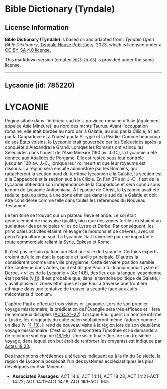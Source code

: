 # Bible Dictionary (Tyndale)

## License Information

**Bible Dictionary (Tyndale)** is based on and adapted from: _Tyndale Open Bible Dictionary_, [Tyndale House Publishers](https://tyndaleopenresources.com/), 2023, which is licensed under a [CC BY-SA 4.0 license](https://creativecommons.org/licenses/by-sa/4.0/legalcode.en).

This markdown version (created `2025-10-06`) is provided under the same license.



--------------------------------

## Lycaonie (id: 785220)

LYCAONIE
========

Région située dans l'intérieur sud de la province romaine d'Asie (également appelée Asie Mineure), au nord des monts Taurus. Avant l'occupation romaine, elle était bordée au nord par la Galatie, au sud par la Cilicie, à l'est par la Cappadoce et à l'ouest par la Phrygie et la Pisidie. Comme beaucoup de ses États voisins, la Lycaonie était gouvernée par les Séleucides après la conquête d'Alexandre le Grand. Lorsque les Romains ont vaincu les Séleucides dans l'ouest de l'Asie Mineure (190 av. J.‑C.), la Lycaonie a été donnée aux Attalides de Pergame. Elle est restée sous leur contrôle jusqu'en 130 av. J.‑C., lorsque leur roi meurt et que leur royaume est dissous. La région sera ensuite administrée par les Romains, qui rattacheront la section nord du territoire lycaonien à la Galatie, la section est à la Cappadoce et la section sud à la Cilicie. En l'an 37 apr. J.‑C., l'est de la Lycaonie obtiendra son indépendance de la Cappadoce et sera connu sous le nom de Lycaonie Antiochiana. À l'époque de Christ, la Lycaonie avait été réduite, peu ou prou, à une zone ethnique dans le sud de la Galatie et doit être considérée comme telle dans toutes les références du Nouveau Testament.

Le territoire se trouvait sur un plateau élevé et aride. Le sol était généralement de mauvaise qualité, bien que des zones fertiles existaient au sud autour des principales villes de Lystre et Derbe. Par conséquent, les principales activités étaient l'élevage de moutons et de chèvres, avec un peu d'agriculture au sud. La Lycaonie était traversée par une importante route commerciale reliant la Syrie, Éphèse et Rome.

Il n'est pas certain qu'Iconium était une ville de Lycaonie. Certains experts croient qu'elle en était la capitale et la ville principale. D'autres la considèrent comme une ville phrygienne. Cette dernière position semble être soutenue dans Actes, où il est dit que Paul a fui Iconium pour Lystre et Derbe, « villes de la Lycaonie » ([Ac 14\.6](https://ref.ly/Acts14:6)), des lieux où la langue lycaonienne était parlée (v.[11](https://ref.ly/Acts14:11)). Il est probable que, dans le territoire politique de Galatie, il y avait plusieurs zones ethniques et que Paul a traversé une frontière ethnique dans une tentative de trouver la sécurité face aux Juifs mécontents d'Iconium.

L'apôtre Paul a effectué trois visites en Lycaonie. Lors de son premier voyage missionnaire, la prédication de l'Évangile sera très efficace et il fera de nombreux disciples ([Ac 14\.21–22](https://ref.ly/Acts14:21-Acts14:22)). Lorsque Paul guérit un homme infirme à Lystre, les dirigeants du culte païen souhaiteront même l'adorer comme un dieu (v. [11–18](https://ref.ly/Acts14:11-Acts14:18)). Il rend de nouveau visite à la région lors de son deuxième voyage missionnaire. C'est ici qu'il rencontrera Timothée et lui demandera de rejoindre son équipe ([16\.1–5](https://ref.ly/Acts16:1-Acts16:5)). Une visite finale (lors de son troisième voyage, dans lequel son but était de renforcer les croyants) est indiquée par [Actes 18\.23](https://ref.ly/Acts18:23).

Des inscriptions chrétiennes ultérieures indiquent qu'à la fin du 3e siècle, la région de Lycaonie possédait l'un des systèmes ecclésiastiques les plus développés en Asie Mineure.

* **Associated Passages:** ACT 14:6; ACT 14:11; ACT 18:23; ACT 14:21–ACT 14:22; ACT 14:11–ACT 14:18; ACT 16:1–ACT 16:5

